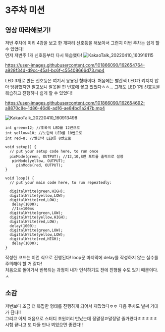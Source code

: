 3주차 미션
================
영상 따라해보기!
-----------------
저번 주차에 미리 4강을 보고 한 개짜리 신호등을 해보아서 그런지 이번 주차는 쉽게 할 수 있었다!     
먼저 저번주 1개 신호등부터 다시 복습했다!
![KakaoTalk_20220410_160916115](https://user-images.githubusercontent.com/101866090/162654473-634e7bba-536d-4d32-877d-33e3cec2e21f.jpg)


https://user-images.githubusercontent.com/101866090/162654764-a928f34d-d9cc-45a1-bc6f-c55408666d73.mp4


LED 3개로 만든 신호등은 여기서 응용된 형태이다. 처음에는 빨간색 LED가 켜지지 않아 당황했지만 알고보니 잘못된 핀 번호에 꽂고 있었다ㅎㅎ...
그래도 LED 1개 신호등을 복습하고 진행하니 쉽게 할 수 있었다! 

https://user-images.githubusercontent.com/101866090/162654692-a8870c8e-1d86-46d6-ad16-ae84bd1a247b.mp4

![KakaoTalk_20220410_160913498](https://user-images.githubusercontent.com/101866090/162654698-369f2412-a303-4a7b-a51b-e7592bb72062.jpg)

```
int green=12; //초록색 LED를 12번으로
int yellow=10; //노란색 LED를 10번으로
int red=8; //빨간색 LED를 8번으로

void setup() {
  // put your setup code here, to run once
  pinMode(green, OUTPUT); //12,10,8번 포트를 출력으로 설정
   pinMode(yellow, OUTPUT);
     pinMode(red, OUTPUT);
}

void loop() {
  // put your main code here, to run repeatedly:
  
  digitalWrite(green,HIGH);
  digitalWrite(yellow,LOW);
  digitalWrite(red,LOW);
   delay(1000);
   //1s=100ms
  digitalWrite(green,LOW);
  digitalWrite(yellow,HIGH);
  digitalWrite(red,LOW);
  delay(1000);  
  digitalWrite(green,LOW);
  digitalWrite(yellow,LOW);
  digitalWrite(red,HIGH);
   delay(1000);  
} 
```
작성한 코드는 이런 식으로 진행된다! loop문 마지막에 delay를 작성하지 않는 실수를 주의해야 할 거 같다!    
처음으로 돌아가서 반복되는 과정이 내가 인식하기도 전에 진행될 수도 있기 때문이다.   ㅅ

소감
-------------------
저번보다 조금 더 복잡한 형태를 진행하게 되어서 재밌었다ㅎㅎ 다음 주차도 벌써 기대가 된다!!    
그리고 어제 처음으로 스터디 조원끼리 만났는데 정말정ㄹ말정말 즐거웠다ㅎㅎㅎㅎㅎ    
시험 끝나고 또 다들 만나 뵈었으면 좋겠다!!
